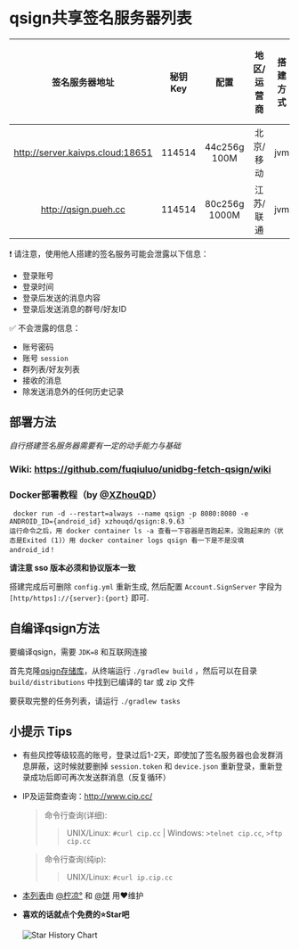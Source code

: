 # qsign共享签名服务器列表

| 签名服务器地址 | 秘钥 Key | 配置 | 地区/运营商 | 搭建方式 | 版本/协议版本 | 联系方式/留言 | 备注 |
| :---: | :---: | :---: | :---: | :---: | :---: | :---: | :---: |
| http://server.kaivps.cloud:18651 | 114514  | 44c256g 100M | 北京/移动 | jvm | qsign1.1.9/txlib 8.9.63 | - | - |
| http://qsign.pueh.cc | 114514  | 80c256g 1000M | 江苏/联通 | jvm | qsign1.1.9/txlib 8.9.73 | - | - |


❗️ 请注意，使用他人搭建的签名服务可能会泄露以下信息：
- 登录账号
- 登录时间
- 登录后发送的消息内容
- 登录后发送消息的群号/好友ID

✅ 不会泄露的信息：
- 账号密码
- 账号 `session`
- 群列表/好友列表
- 接收的消息
- 除发送消息外的任何历史记录


## 部署方法

*自行搭建签名服务器需要有一定的动手能力与基础*

### Wiki: https://github.com/fuqiuluo/unidbg-fetch-qsign/wiki

### Docker部署教程（by [@XZhouQD](https://github.com/XZhouQD)）

```
 docker run -d --restart=always --name qsign -p 8080:8080 -e ANDROID_ID={android_id} xzhouqd/qsign:8.9.63 `
运行命令之后，用 docker container ls -a 查看一下容器是否跑起来，没跑起来的（状态是Exited (1)）用 docker container logs qsign 看一下是不是没填android_id！
```

**请注意 sso 版本必须和协议版本一致**

搭建完成后可删除 `config.yml` 重新生成, 然后配置 `Account.SignServer` 字段为 `[http/https]://{server}:{port}` 即可.

## 自编译qsign方法
要编译qsign，需要 `JDK=8` 和互联网连接

首先克隆[qsign存储库](https://github.com/fuqiuluo/unidbg-fetch-qsign)，从终端运行 `./gradlew build` ，然后可以在目录 `build/distributions` 中找到已编译的 tar 或 zip 文件

要获取完整的任务列表，请运行 `./gradlew tasks`

## 小提示 Tips

- 有些风控等级较高的账号，登录过后1-2天，即使加了签名服务器也会发群消息屏蔽，这时候就要删掉 `session.token` 和 `device.json` 重新登录，重新登录成功后即可再次发送群消息（反复循环）
- IP及运营商查询：http://www.cip.cc/
  > 命令行查询(详细):
   >>UNIX/Linux: `#curl cip.cc` | Windows: `>telnet cip.cc`, `>ftp cip.cc`

  > 命令行查询(纯ip):
   >>UNIX/Linux: `#curl ip.cip.cc`

- [本列表](https://github.com/ShintoKosei/qsign-server-list)由 [@柠凉°](https://github.com/ShintoKosei) 和 [@饼](https://github.com/3035936740) 用❤️维护
- **喜欢的话就点个免费的⭐Star吧**

  <picture>
    <source media="(prefers-color-scheme: dark)" srcset="https://api.star-history.com/svg?repos=ShintoKosei/qsign-server-list&type=Date&theme=dark" />
    <source media="(prefers-color-scheme: light)" srcset="https://api.star-history.com/svg?repos=ShintoKosei/qsign-server-list&type=Date" />
    <img alt="Star History Chart" src="https://api.star-history.com/svg?repos=ShintoKosei/qsign-server-list&type=Date" />
  </picture>

